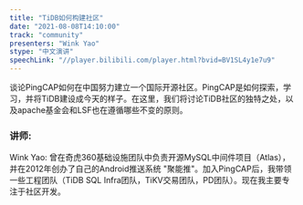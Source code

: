 ```yaml
---
title: "TiDB如何构建社区"
date: "2021-08-08T14:10:00" 
track: "community"
presenters: "Wink Yao"
stype: "中文演讲"
speechLink: "//player.bilibili.com/player.html?bvid=BV1SL4y1e7u9"
---
```

谈论PingCAP如何在中国努力建立一个国际开源社区。PingCAP是如何探索，学习，并将TiDB建设成今天的样子。在这里，我们将讨论TiDB社区的独特之处，以及apache基金会和LSF也在遵循哪些不变的原则。
 ### 讲师: 
 Wink Yao: 曾在奇虎360基础设施团队中负责开源MySQL中间件项目（Atlas），并在2012年创办了自己的Android推送系统 "聚能推"。加入PingCAP后，我带领一些工程团队（TiDB SQL Infra团队，TiKV交易团队，PD团队）。现在我主要专注于社区开发。